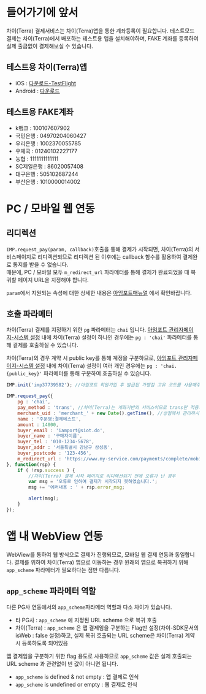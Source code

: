 들어가기에 앞서
===============

차이(Terra) 결제서비스는 차이(Terra)앱을 통한 계좌등록이 필요합니다. 테스트모드 결제는 차이(Terra)에서 배포하는 테스트용 앱을 설치해야하며, FAKE 계좌를 등록하여 실제 출금없이 결제해보실 수 있습니다.

테스트용 차이(Terra)앱
----------------------

-	iOS : [다운로드-TestFlight](https://testflight.apple.com/join/BbNKLjl5)
-	Android : [다운로드](https://static.chai.finance/app_build/app-dev-1.0.999+1100033.apk)

테스트용 FAKE계좌
-----------------

-	k뱅크 : 100107607902
-	국민은행 : 04970204060427
-	우리은행 : 1002370055785
-	우체국 : 01240102227177
-	농협 : 1111111111111
-	SC제일은행 : 86020057408
-	대구은행 : 505102687244
-	부산은행 : 1010000014002

PC / 모바일 웹 연동
===================

리디렉션
--------

`IMP.request_pay(param, callback)`호출을 통해 결제가 시작되면, 차이(Terra)의 서비스페이지로 리디렉션되므로 리디렉션 된 이후에는 callback 함수를 활용하여 결제완료 통지를 받을 수 없습니다.  
때문에, PC / 모바일 모두 `m_redirect_url` 파라메터를 통해 결제가 완료되었을 때 복귀할 페이지 URL을 지정해야 합니다.

`param`에서 지원되는 속성에 대한 상세한 내용은 [아임포트매뉴얼](https://docs.iamport.kr/tech/imp) 에서 확인바랍니다.

호출 파라메터
-------------

차이(Terra) 결제를 지정하기 위한 `pg` 파라메터는 `chai` 입니다. [아임포트 관리자페이지-시스템 설정](https://admin.iamport.kr/settings) 내에 차이(Terra) 설정이 하나인 경우에는 `pg : 'chai'` 파라메터를 통해 결제를 호출하실 수 있습니다.

차이(Terra)의 경우 계약 시 public key를 통해 계정을 구분하므로, [아임포트 관리자페이지-시스템 설정](https://admin.iamport.kr/settings) 내에 차이(Terra) 설정이 여러 개인 경우에는 `pg : 'chai.{public_key}'` 파라메터를 통해 구분하여 호출하실 수 있습니다.

```javascript
IMP.init('imp37739582'); //아임포트 회원가입 후 발급된 가맹점 고유 코드를 사용해주세요. 예시는 차이(Terra) 공식 아임포트 데모 계정입니다.

IMP.request_pay({
    pg : 'chai',
    pay_method : 'trans', //차이(Terra)는 계좌기반의 서비스이므로 trans만 적용가능합니다.
    merchant_uid : 'merchant_' + new Date().getTime(), //상점에서 관리하시는 고유 주문번호를 전달
    name : '주문명:결제테스트',
    amount : 14000,
    buyer_email : 'iamport@siot.do',
    buyer_name : '구매자이름',
    buyer_tel : '010-1234-5678',
    buyer_addr : '서울특별시 강남구 삼성동',
    buyer_postcode : '123-456',
    m_redirect_url : 'https://www.my-service.com/payments/complete/mobile'
}, function(rsp) {
    if ( !rsp.success ) {
    	//차이(Terra) 결제 시작 페이지로 리디렉션되기 전에 오류가 난 경우
        var msg = '오류로 인하여 결제가 시작되지 못하였습니다.';
        msg += '에러내용 : ' + rsp.error_msg;

        alert(msg);
    }
});
```

앱 내 WebView 연동
==================

WebView를 통하여 웹 방식으로 결제가 진행되므로, 모바일 웹 결제 연동과 동일합니다. 결제를 위하여 차이(Terra) 앱으로 이동하는 경우 원래의 앱으로 복귀하기 위해 `app_scheme` 파라메터가 필요하다는 점만 다릅니다.

`app_scheme` 파라메터 역할
--------------------------

다른 PG사 연동에서의 `app_scheme`파라메터 역할과 다소 차이가 있습니다.

-	타 PG사 : `app_scheme` 에 지정된 URL scheme 으로 복귀 호출
-	차이(Terra) : `app_scheme` 은 앱 결제임을 구분하는 Flag만 설정(차이-SDK문서의 isWeb : false 설정)하고, 실제 복귀 호출되는 URL scheme은 차이(Terra) 계약 시 등록하도록 되어있음

앱 결제임을 구분하기 위한 flag 용도로 사용하므로 `app_scheme` 값은 실제 호출되는 URL scheme 과 관련없이 빈 값이 아니면 됩니다.

-	`app_scheme` is defined & not empty : 앱 결제로 인식
-	`app_scheme` is undefined or empty : 웹 결제로 인식
